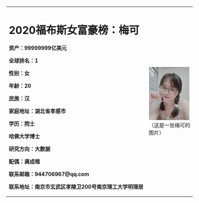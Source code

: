 <table border="0">
  <tr>
    <td width="75%">
      <h1>2020福布斯女富豪榜：梅可</h1>
      <p><b>资产：99999999亿美元</b></p>
      <p><b>全球排名：1</b></p>
      <p><b>性别：女</b></p>
      <p><b>年龄：20</b></p>
      <p><b>民族：汉</b></p>
      <p><b>家庭地址：湖北省孝感市</b></p>
      <p><b>学历：院士</b></p>
      <p><b>哈佛大学博士</b></p>
      <p><b>研究方向：大数据</b></p>
      <p><b>配偶：龚成楷</b></p>
      <p><b>联系邮箱：944706967@qq.com</b></p>
      <p><b>联系地址：南京市玄武区孝陵卫200号南京理工大学明理居
    <td width="50%">
      <img src="/mk.png" width="100%">     （这是一张梅可的图片） 

